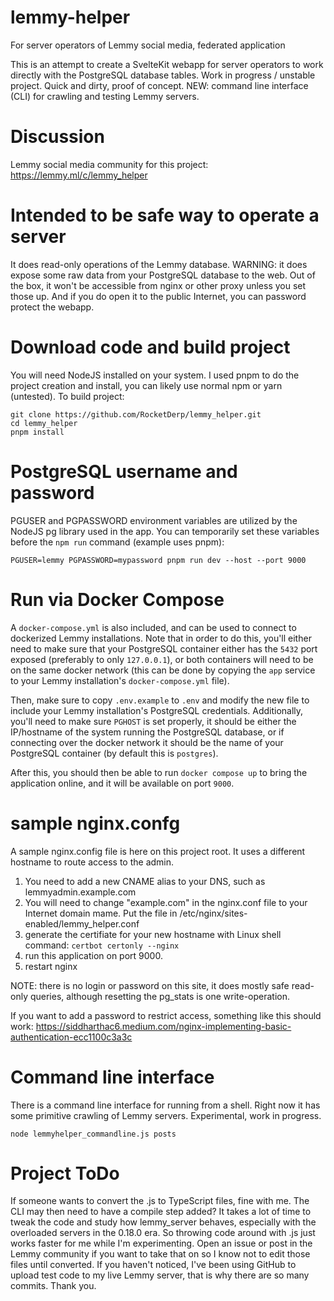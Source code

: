 # lemmy-helper

For server operators of Lemmy social media, federated application

This is an attempt to create a SvelteKit webapp for server operators to work directly with the PostgreSQL database tables. Work in progress / unstable project. Quick and dirty, proof of concept. NEW: command line interface (CLI) for crawling and testing Lemmy servers.

# Discussion

Lemmy social media community for this project: https://lemmy.ml/c/lemmy_helper

# Intended to be safe way to operate a server

It does read-only operations of the Lemmy database. WARNING: it does expose some raw data from your PostgreSQL database to the web. Out of the box, it won't be accessible from nginx or other proxy unless you set those up. And if you do open it to the public Internet, you can password protect the webapp.

# Download code and build project

You will need NodeJS installed on your system. I used pnpm to do the project creation and install, you can likely use normal npm or yarn (untested). To build project:

```
git clone https://github.com/RocketDerp/lemmy_helper.git
cd lemmy_helper
pnpm install
```

# PostgreSQL username and password

PGUSER and PGPASSWORD environment variables are utilized by the NodeJS pg library used in the app. You can temporarily set these variables before the `npm run` command (example uses pnpm):

`PGUSER=lemmy PGPASSWORD=mypassword pnpm run dev --host --port 9000`

# Run via Docker Compose

A `docker-compose.yml` is also included, and can be used to connect to dockerized Lemmy installations. Note that in order to do this, you'll either need to make sure that your PostgreSQL container either has the `5432` port exposed (preferably to only `127.0.0.1`), or both containers will need to be on the same docker network (this can be done by copying the `app` service to your Lemmy installation's `docker-compose.yml` file).

Then, make sure to copy `.env.example` to `.env` and modify the new file to include your Lemmy installation's PostgreSQL credentials. Additionally, you'll need to make sure `PGHOST` is set properly, it should be either the IP/hostname of the system running the PostgreSQL database, or if connecting over the docker network it should be the name of your PostgreSQL container (by default this is `postgres`).

After this, you should then be able to run `docker compose up` to bring the application online, and it will be available on port `9000`.

# sample nginx.confg

A sample nginx.config file is here on this project root. It uses a different hostname to route access to the admin.

1. You need to add a new CNAME alias to your DNS, such as lemmyadmin.example.com
2. You will need to change "example.com" in the nginx.conf file to your Internet domain mame. Put the file in /etc/nginx/sites-enabled/lemmy_helper.conf
3. generate the certifiate for your new hostname with Linux shell command: `certbot certonly --nginx`
4. run this application on port 9000.
5. restart nginx

NOTE: there is no login or password on this site, it does mostly safe read-only queries, although resetting the pg_stats is one write-operation.

If you want to add a password to restrict access, something like this should work: https://siddharthac6.medium.com/nginx-implementing-basic-authentication-ecc1100c3a3c


# Command line interface

There is a command line interface for running from a shell. Right now it has some primitive crawling of Lemmy servers. Experimental, work in progress.

`node lemmyhelper_commandline.js posts`

# Project ToDo

If someone wants to convert the .js to TypeScript files, fine with me. The CLI may then need to have a compile step added? It takes a lot of time to tweak the code and study how lemmy_server behaves, especially with the overloaded servers in the 0.18.0 era. So throwing code around with .js just works faster for me while I'm experimenting. Open an issue or post in the Lemmy community if you want to take that on so I know not to edit those files until converted. If you haven't noticed, I've been using GitHub to upload test code to my live Lemmy server, that is why there are so many commits. Thank you.
